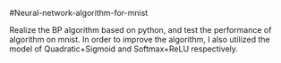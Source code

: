 #Neural-network-algorithm-for-mnist

Realize the BP algorithm based on python, and test the performance of algorithm on mnist. In order to improve the algorithm, I also utilized the model of Quadratic+Sigmoid and Softmax+ReLU respectively.
